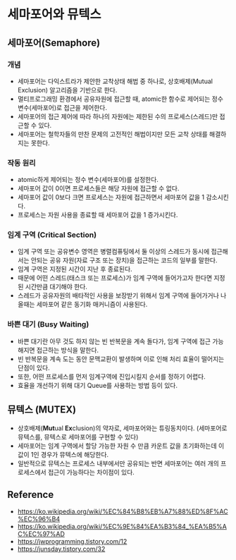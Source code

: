 # 세마포어와 뮤텍스

## 세마포어(Semaphore)

### 개념
- 세마포어는 다익스트라가 제안한 교착상태 해법 중 하나로, 상호배제(Mutual Exclusion) 알고리즘을 기반으로 한다.
- 멀티프로그래밍 환경에서 공유자원에 접근할 때, atomic한 함수로 제어되는 정수 변수(세마포어)로 접근을 제어한다.
- 세마포어의 접근 제어에 따라 하나의 자원에는 제한된 수의 프로세스(스레드)만 접근할 수 있다.
- 세마포어는 철학자들의 만찬 문제의 고전적인 해법이지만 모든 교착 상태를 해결하지는 못한다.

### 작동 원리
- atomic하게 제어되는 정수 변수(세마포어)를 설정한다.
- 세마포어 값이 0이면 프로세스들은 해당 자원에 접근할 수 없다.
- 세마포어 값이 0보다 크면 프로세스는 자원에 접근하면서 세마포어 값을 1 감소시킨다.
- 프로세스는 자원 사용을 종료할 때 세마포어 값을 1 증가시킨다.

### 임계 구역 (Critical Section)
- 임계 구역 또는 공유변수 영역은 병렬컴퓨팅에서 둘 이상의 스레드가 동시에 접근해서는 안되는 공유 자원(자료 구조 또는 장치)을 접근하는 코드의 일부를 말한다.
- 임계 구역은 지정된 시간이 지난 후 종료된다. 
- 때문에 어떤 스레드(태스크 또는 프로세스)가 임계 구역에 들어가고자 한다면 지정된 시간만큼 대기해야 한다. 
- 스레드가 공유자원의 배타적인 사용을 보장받기 위해서 임계 구역에 들어가거나 나올때는 세마포어 같은 동기화 매커니즘이 사용된다.

### 바쁜 대기 (Busy Waiting)
- 바쁜 대기란 아무 것도 하지 않는 빈 반복문을 계속 돌다가, 임계 구역에 접근 가능해지면 접근하는 방식을 말한다.
- 빈 반복문을 계속 도는 동안 문맥교환이 발생하며 이로 인해 처리 효율이 떨어지는 단점이 있다.
- 또한, 어떤 프로세스를 먼저 임계구역에 진입시킬지 순서를 정하기 어렵다.
- 효율을 개선하기 위해 대기 Queue를 사용하는 방법 등이 있다.


## 뮤텍스 (MUTEX)
- 상호배제(**Mut**ual **Ex**clusion)의 약자로, 세마포어와는 튜링동치이다. (세마포어로 뮤텍스를, 뮤텍스로 세마포어를 구현할 수 있다)
- 세마포어는 임계 구역에서 할당 가능한 자원 수 만큼 카운트 값을 초기화하는데 이 값이 1인 경우가 뮤텍스에 해당한다.
- 일반적으로 뮤텍스는 프로세스 내부에서만 공유되는 반면 세마포어는 여러 개의 프로세스에서 접근이 가능하다는 차이점이 있다.


## Reference

- https://ko.wikipedia.org/wiki/%EC%84%B8%EB%A7%88%ED%8F%AC%EC%96%B4
- https://ko.wikipedia.org/wiki/%EC%9E%84%EA%B3%84_%EA%B5%AC%EC%97%AD
- https://jwprogramming.tistory.com/12
- https://junsday.tistory.com/32
